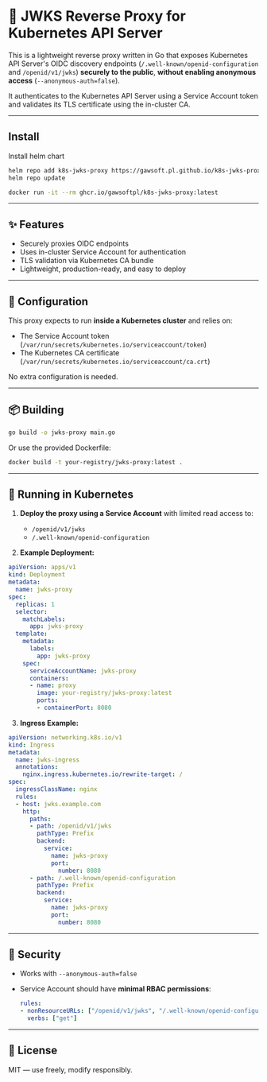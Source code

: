 # 🔐 JWKS Reverse Proxy for Kubernetes API Server

This is a lightweight reverse proxy written in Go that exposes Kubernetes API Server's OIDC discovery endpoints (`/.well-known/openid-configuration` and `/openid/v1/jwks`) **securely to the public**, **without enabling anonymous access** (`--anonymous-auth=false`).

It authenticates to the Kubernetes API Server using a Service Account token and validates its TLS certificate using the in-cluster CA.

--- 
## Install

Install helm chart
```sh
helm repo add k8s-jwks-proxy https://gawsoft.pl.github.io/k8s-jwks-proxy
helm repo update
```

```sh
docker run -it --rm ghcr.io/gawsoftpl/k8s-jwks-proxy:latest
```
---

## ✨ Features

* Securely proxies OIDC endpoints
* Uses in-cluster Service Account for authentication
* TLS validation via Kubernetes CA bundle
* Lightweight, production-ready, and easy to deploy

---

## 🔧 Configuration

This proxy expects to run **inside a Kubernetes cluster** and relies on:

* The Service Account token (`/var/run/secrets/kubernetes.io/serviceaccount/token`)
* The Kubernetes CA certificate (`/var/run/secrets/kubernetes.io/serviceaccount/ca.crt`)

No extra configuration is needed.

---

## 📦 Building

```bash
go build -o jwks-proxy main.go
```

Or use the provided Dockerfile:

```bash
docker build -t your-registry/jwks-proxy:latest .
```

---

## 🚀 Running in Kubernetes

1. **Deploy the proxy using a Service Account** with limited read access to:

   * `/openid/v1/jwks`
   * `/.well-known/openid-configuration`

2. **Example Deployment:**

```yaml
apiVersion: apps/v1
kind: Deployment
metadata:
  name: jwks-proxy
spec:
  replicas: 1
  selector:
    matchLabels:
      app: jwks-proxy
  template:
    metadata:
      labels:
        app: jwks-proxy
    spec:
      serviceAccountName: jwks-proxy
      containers:
      - name: proxy
        image: your-registry/jwks-proxy:latest
        ports:
        - containerPort: 8080
```

3. **Ingress Example:**

```yaml
apiVersion: networking.k8s.io/v1
kind: Ingress
metadata:
  name: jwks-ingress
  annotations:
    nginx.ingress.kubernetes.io/rewrite-target: /
spec:
  ingressClassName: nginx
  rules:
  - host: jwks.example.com
    http:
      paths:
      - path: /openid/v1/jwks
        pathType: Prefix
        backend:
          service:
            name: jwks-proxy
            port:
              number: 8080
      - path: /.well-known/openid-configuration
        pathType: Prefix
        backend:
          service:
            name: jwks-proxy
            port:
              number: 8080
```

---

## 🔐 Security

* Works with `--anonymous-auth=false`
* Service Account should have **minimal RBAC permissions**:

  ```yaml
  rules:
  - nonResourceURLs: ["/openid/v1/jwks", "/.well-known/openid-configuration"]
    verbs: ["get"]
  ```

---

## 📜 License

MIT — use freely, modify responsibly.
